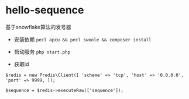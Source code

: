 # hello-sequence
基于snowflake算法的发号器

- 安装依赖
`pecl apcu && pecl swoole && composer install`

- 启动服务
`php start.php`

- 获取id

`
$redis = new Predis\Client([
    'scheme' => 'tcp',
    'host' => '0.0.0.0',
    'port' => 9999,
]);
`

`
$sequence = $redis->executeRaw(['sequence']);
`
